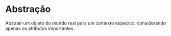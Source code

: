 # Abstração

Abstrair um objeto do mundo real para um contexto especico, considerando apenas os atributos importantes.
